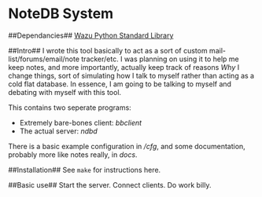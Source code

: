 NoteDB System
=============

##Dependancies##
[Wazu Python Standard Library](git://wazu.info.tm/wst.git)

##Intro##
I wrote this tool basically to act as a sort of custom
mail-list/forums/email/note tracker/etc.
I was planning on using it to help me keep notes, and
more importantly, actually keep track of reasons _Why_
I change things, sort of simulating how I talk to myself
rather than acting as a cold flat database. In essence,
I am going to be talking to myself and debating with
myself with this tool.

This contains two seperate programs:
*	Extremely bare-bones client: *bbclient*
* The actual server: *ndbd*

There is a basic example configuration in */cfg*, and
some documentation, probably more like notes really, in
*docs*.

##Installation##
See `make` for instructions here.

##Basic use##
Start the server.
Connect clients.
Do work billy.
